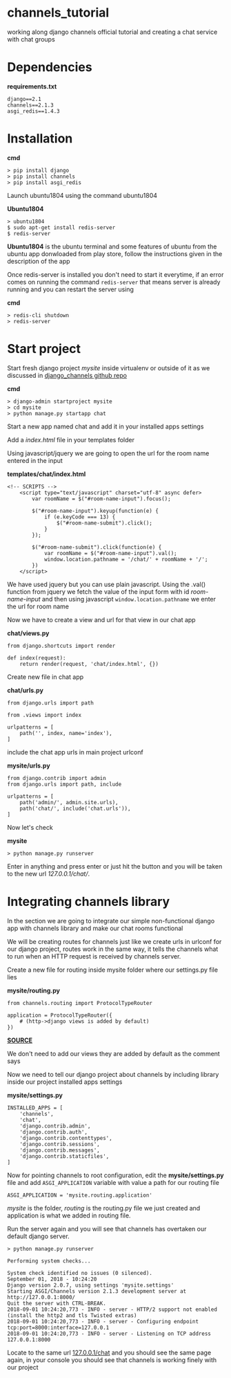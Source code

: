 # channels_tutorial
working along django channels official tutorial and creating a chat service with chat groups

# Dependencies

**requirements.txt**
```
django==2.1
channels==2.1.3
asgi_redis==1.4.3
```

# Installation

**cmd**
```
> pip install django
> pip install channels
> pip install asgi_redis
```

Launch ubuntu1804 using the command ubuntu1804

**Ubuntu1804**
```
> ubuntu1804
$ sudo apt-get install redis-server
$ redis-server
```

**Ubuntu1804** is the ubuntu terminal and some features of ubuntu from the ubuntu app 
donwloaded from play store, follow the instructions given in the description of the app

Once redis-server is installed you don't need to start it everytime, if an error comes on
running the command ```redis-server``` that means server is already running and you can 
restart the server using

**cmd**
```
> redis-cli shutdown
> redis-server
```

# Start project
Start fresh django project *mysite* inside virtualenv or outside of it as we discussed in 
[django_channels github repo](https://github.com/Alexmhack/django_channels)

**cmd**
```
> django-admin startproject mysite
> cd mysite
> python manage.py startapp chat
```

Start a new app named chat and add it in your installed apps settings

Add a *index.html* file in your templates folder

Using javascript/jquery we are going to open the url for the room name entered in the input

**templates/chat/index.html**
```
<!-- SCRIPTS -->
    <script type="text/javascript" charset="utf-8" async defer>
        var roomName = $("#room-name-input").focus();

        $("#room-name-input").keyup(function(e) {
            if (e.keyCode === 13) {
                $("#room-name-submit").click();
            }
        });

        $("#room-name-submit").click(function(e) {
            var roomName = $("#room-name-input").val();
            window.location.pathname = '/chat/' + roomName + '/';
        })
    </script>
```

We have used jquery but you can use plain javascript. Using the .val() function from jquery 
we fetch the value of the input form with id *room-name-input* and then using javascript 
```window.location.pathname``` we enter the url for room name

Now we have to create a view and url for that view in our chat app 

**chat/views.py**
```
from django.shortcuts import render

def index(request):
	return render(request, 'chat/index.html', {})
```

Create new file in chat app

**chat/urls.py**
```
from django.urls import path

from .views import index

urlpatterns = [
	path('', index, name='index'),
]
```

include the chat app urls in main project urlconf

**mysite/urls.py**
```
from django.contrib import admin
from django.urls import path, include

urlpatterns = [
    path('admin/', admin.site.urls),
    path('chat/', include('chat.urls')),
]
```

Now let's check 

**mysite**
```
> python manage.py runserver
```

Enter in anything and press enter or just hit the button and you will be taken to the
new url *127.0.0.1/chat/<input-entered>*. 

# Integrating channels library
In the section we are going to integrate our simple non-functional django app with channels
library and make our chat rooms functional

We will be creating routes for channels just like we create urls in urlconf for our django 
project, routes work in the same way, it tells the channels what to run when an HTTP request
is received by channels server.

Create a new file for routing inside mysite folder where our settings.py file lies

**mysite/routing.py**
```
from channels.routing import ProtocolTypeRouter

application = ProtocolTypeRouter({
	# (http->django views is added by default)
})
```
**[SOURCE](https://channels.readthedocs.io/en/latest/tutorial/part_1.html)**

We don't need to add our views they are added by default as the comment says

Now we need to tell our django project about channels by including library inside our project
installed apps settings

**mysite/settings.py**
```
INSTALLED_APPS = [
    'channels',
    'chat',
    'django.contrib.admin',
    'django.contrib.auth',
    'django.contrib.contenttypes',
    'django.contrib.sessions',
    'django.contrib.messages',
    'django.contrib.staticfiles',
]
```

Now for pointing channels to root configuration, edit the **mysite/settings.py** file and add
```ASGI_APPLICATION``` variable with value a path for our routing file

```
ASGI_APPLICATION = 'mysite.routing.application'
```

*mysite* is the folder, *routing* is the routing.py file we just created and application is 
what we added in routing file.

Run the server again and you will see that channels has overtaken our default django server.

```
> python manage.py runserver

Performing system checks...

System check identified no issues (0 silenced).
September 01, 2018 - 10:24:20
Django version 2.0.7, using settings 'mysite.settings'
Starting ASGI/Channels version 2.1.3 development server at http://127.0.0.1:8000/
Quit the server with CTRL-BREAK.
2018-09-01 10:24:20,773 - INFO - server - HTTP/2 support not enabled (install the http2 and tls Twisted extras)
2018-09-01 10:24:20,773 - INFO - server - Configuring endpoint tcp:port=8000:interface=127.0.0.1
2018-09-01 10:24:20,773 - INFO - server - Listening on TCP address 127.0.0.1:8000

```

Locate to the same url [127.0.0.1/chat](http://127.0.0.1:8000/chat/) and you should see the same
page again, in your console you should see that channels is working finely with our project
